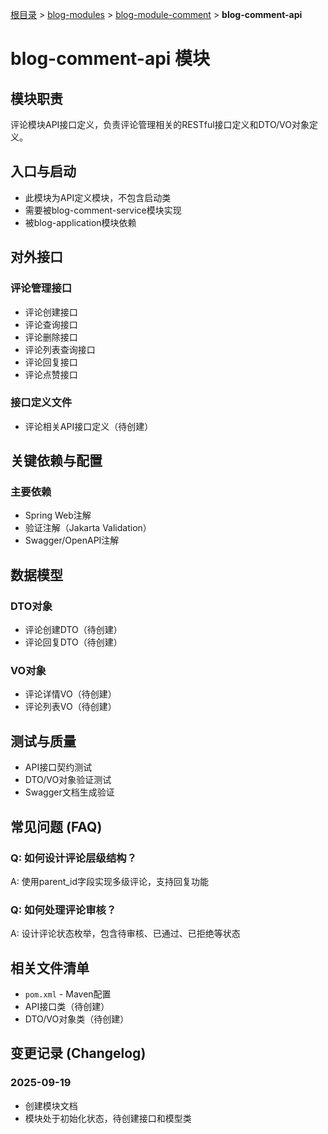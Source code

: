 [根目录](../../../CLAUDE.md) > [blog-modules](../) > [blog-module-comment](../) > **blog-comment-api**

# blog-comment-api 模块

## 模块职责
评论模块API接口定义，负责评论管理相关的RESTful接口定义和DTO/VO对象定义。

## 入口与启动
- 此模块为API定义模块，不包含启动类
- 需要被blog-comment-service模块实现
- 被blog-application模块依赖

## 对外接口

### 评论管理接口
- 评论创建接口
- 评论查询接口
- 评论删除接口
- 评论列表查询接口
- 评论回复接口
- 评论点赞接口

### 接口定义文件
- 评论相关API接口定义（待创建）

## 关键依赖与配置

### 主要依赖
- Spring Web注解
- 验证注解（Jakarta Validation）
- Swagger/OpenAPI注解

## 数据模型

### DTO对象
- 评论创建DTO（待创建）
- 评论回复DTO（待创建）

### VO对象
- 评论详情VO（待创建）
- 评论列表VO（待创建）

## 测试与质量
- API接口契约测试
- DTO/VO对象验证测试
- Swagger文档生成验证

## 常见问题 (FAQ)

### Q: 如何设计评论层级结构？
A: 使用parent_id字段实现多级评论，支持回复功能

### Q: 如何处理评论审核？
A: 设计评论状态枚举，包含待审核、已通过、已拒绝等状态

## 相关文件清单
- `pom.xml` - Maven配置
- API接口类（待创建）
- DTO/VO对象类（待创建）

## 变更记录 (Changelog)

### 2025-09-19
- 创建模块文档
- 模块处于初始化状态，待创建接口和模型类